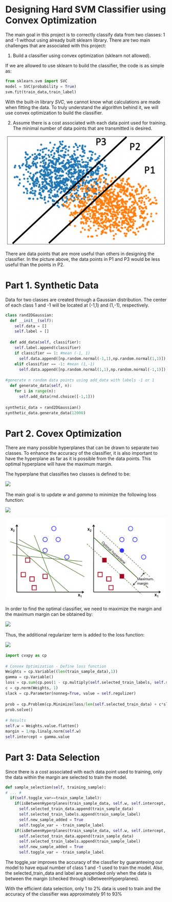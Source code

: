 # Designing Hard SVM Classifier using Convex Optimization
The main goal in this project is to correctly classify data from two classes: 1 and -1 without using already built sklearn library.
There are two main challenges that are associated with this project:

1. Build a classifier using convex optimization (sklearn not allowed).

If we are allowed to use sklearn to build the classifier, the code is as simple as:
```Python
from sklearn.svm import SVC
model = SVC(probability = True)
svm.fit(train_data,train_label)
```
With the built-in library _SVC_, we cannot know what calculations are made when fitting the data. To truly understand the algorithm behind it, we will use convex optimization to build the classifier.

2. Assume there is a cost associated with each data point used for training. The minimal number of data points that are transmitted is desired. 

<p align="center">
  <img width="500" src="images/useful_data.PNG">
</p>

There are data points that are more useful than others in designing the classifier. In the picture above, the data points in P1 and P3 would be less useful than the points in P2.

# Part 1. Synthetic Data

Data for two classes are created through a Gaussian distribution. The center of each class 1 and -1 will be located at (-1,1) and (1,-1), respectively.

```Python
class rand2DGaussian:
  def __init__(self):
    self.data = []
    self.label = []

  def add_data(self, classifier):
    self.label.append(classifier)
    if classifier == 1: #mean (-1, 1)
      self.data.append([np.random.normal(-1,1),np.random.normal(1,1)])
    elif classifier == -1: #mean (1,-1)
      self.data.append([np.random.normal(1,1),np.random.normal(-1,1)])

#generate n random data points using add_data with labels -1 or 1
  def generate_data(self, n):
    for i in range(n):
      self.add_data(rnd.choice([-1,1]))
      
synthetic_data = rand2DGaussian()
synthetic_data.generate_data(12000)
```

# Part 2. Covex Optimization

There are many possible hyperplanes that can be drawn to separate two classes. To enhance the accuracy of the classifier, it is also important to have the hyperplane as far as it is possible from the data points. 
This optimal hyperplane will have the maximum margin.



The hyperplane that classifies two classes is defined to be:

<img src="https://latex.codecogs.com/svg.image?\large&space;{\color{Gray}&space;H=\{x\&space;|\&space;w^tx&plus;\gamma&space;=&space;0\}&space;}">

The main goal is to update _w_ and _gamma_ to minimize the following loss function:

<img src="https://latex.codecogs.com/svg.image?\large&space;{\color{Gray}&space;min_{w,\gamma}&space;\sum_{i=1}^m&space;1-y_i(w^tx_i&plus;\gamma)&space;}">

<p align="center">
  <img width="600" src="images/SVM.PNG">
</p>

In order to find the optimal classifier, we need to maximize the margin and the maximum margin can be obtained by:

<img src="https://latex.codecogs.com/svg.image?\large&space;{\color{Gray}&space;max_w&space;\&space;\text{margin}&space;=&space;\frac{c}{||w||}&space;\rightarrow&space;min_w&space;\&space;\lambda||w||}">

Thus, the additional regularizer term is added to the loss function:

<img src="https://latex.codecogs.com/svg.image?\large&space;{\color{Gray}&space;min_{w,\gamma}&space;\&space;\frac{1}{m}\sum_{i=1}^m&space;(1-y_i(w^Tx_i&plus;\gamma))&space;&plus;&space;\lambda||w||}">

```Python
import cvxpy as cp

# Convex Optimization - Define loss function
Weights = cp.Variable((len(train_sample_data),1))
gamma = cp.Variable()
loss = cp.sum(cp.pos(1 - cp.multiply(self.selected_train_labels, self.selected_train_data @ Weights + gamma)))
c = cp.norm(Weights, 1)
slack = cp.Parameter(nonneg=True, value = self.regulizer)
               
prob = cp.Problem(cp.Minimize(loss/len(self.selected_train_data) + c*slack))
prob.solve()

# Results
self.w = Weights.value.flatten()
margin = 1/np.linalg.norm(self.w)
self.intercept = gamma.value
```

# Part 3: Data Selection

Since there is a cost associated with each data point used to training, only the data within the margin are selected to train the model.

```Python
def sample_selection(self, training_sample):
# ... #
  if(self.toggle_var==train_sample_label):
    if(isBetweenHyperplanes(train_sample_data, self.w, self.intercept, self.b_neg) and train_sample_label == -1):
      self.selected_train_data.append(train_sample_data)
      self.selected_train_labels.append(train_sample_label)
      self.new_sample_added = True
      self.toggle_var = -train_sample_label
    if(isBetweenHyperplanes(train_sample_data, self.w, self.intercept, self.b_pos) and train_sample_label == 1):
      self.selected_train_data.append(train_sample_data)
      self.selected_train_labels.append(train_sample_label)
      self.new_sample_added = True
      self.toggle_var = -train_sample_label
```
The toggle_var improves the accuracy of the classfier by guaranteeing our model to have equal number of class 1 and -1 used to train the model.
Also, the selected_train_data and label are appended only when the data is between the margin (checked through isBetweenHyperplanes).

With the efficient data selection, only 1 to 2% data is used to train and the accuracy of the classifier was approximately 91 to 93%

